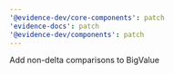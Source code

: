 ```yaml
---
'@evidence-dev/core-components': patch
'evidence-docs': patch
'@evidence-dev/components': patch
---
```


Add non-delta comparisons to BigValue
